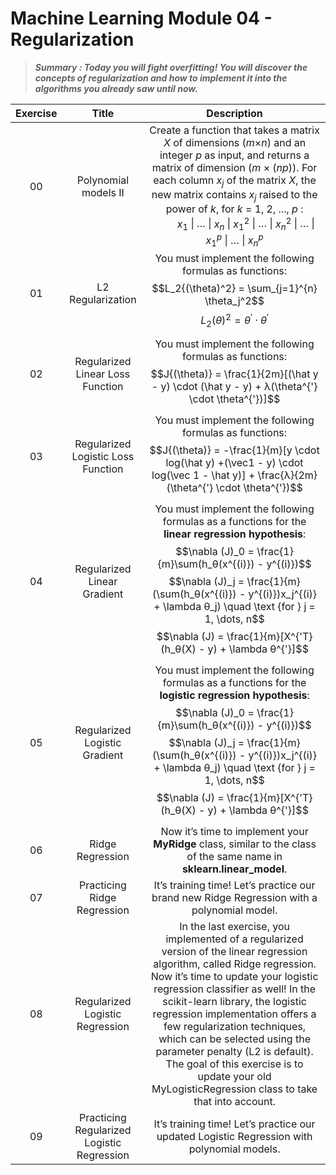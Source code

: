 
# Machine Learning Module 04 - Regularization

> _**Summary : Today you will fight overfitting! You will discover the concepts of regularization and how to implement it into the algorithms you already saw until now.**_

| Exercise |               Title               |                         Description                          |
| :------: | :-------------------------------: | :----------------------------------------------------------: |
|    00    |              Polynomial models II              | Create a function that takes a matrix $X$ of dimensions ($m$×$n$) and an integer $p$ as input, and returns a matrix of dimension ($m$ × ($np$)). For each column $x_j$ of the matrix $X$, the new matrix contains $x_j$ raised to the power of $k$, for $k$ = 1, 2, ..., $p$ : <br/> &ensp;&ensp;&ensp;&ensp; $x_1$ \| $\dots$ \| $x_n$ \| $x_1^2$ \| $\dots$ \| $x_n^2$ \| $\dots$  \| $x_1^p$ \| $\dots$ \| $x_n^p$ |
|    01    |        L2 Regularization        | You must implement the following formulas as functions: $$L_2{(\theta)^2} = \sum_{j=1}^{n} \theta_j^2$$ $$L_2{(\theta)^2} = \theta^{'} \cdot \theta^{'}$$|
|    02    |      Regularized Linear Loss Function       | You must implement the following formulas as functions: $$J{(\theta)} = \frac{1}{2m}[(\hat y - y) \cdot (\hat y - y) +  λ(\theta^{'} \cdot \theta^{'})]$$ |
|    03    | Regularized Logistic Loss Function | You must implement the following formulas as functions: $$J{(\theta)} = -\frac{1}{m}[y \cdot log(\hat y) +(\vec1 - y) \cdot log(\vec 1 - \hat y)] + \frac{λ}{2m}(\theta^{'} \cdot \theta^{'})$$ |
|    04    |         Regularized Linear Gradient         | You must implement the following formulas as a functions for the **linear regression hypothesis**: $$\nabla (J)_0 = \frac{1}{m}\sum(h_θ(x^{(i)}) - y^{(i)})$$ $$\nabla (J)_j = \frac{1}{m}(\sum(h_θ(x^{(i)}) - y^{(i)})x_j^{(i)} + \lambda θ_j) \quad \text {for } j = 1, \dots, n$$ $$\nabla (J) = \frac{1}{m}[X^{'T}(h_θ(X) - y) + \lambda θ^{'}]$$ |
|    05    |   Regularized Logistic Gradient    | You must implement the following formulas as a functions for the **logistic regression hypothesis**: $$\nabla (J)_0 = \frac{1}{m}\sum(h_θ(x^{(i)}) - y^{(i)})$$ $$\nabla (J)_j = \frac{1}{m}(\sum(h_θ(x^{(i)}) - y^{(i)})x_j^{(i)} + \lambda θ_j) \quad \text {for } j = 1, \dots, n$$ $$\nabla (J) = \frac{1}{m}[X^{'T}(h_θ(X) - y) + \lambda θ^{'}]$$ |
|    06    |        Ridge Regression        | Now it’s time to implement your **MyRidge** class, similar to the class of the same name in **sklearn.linear_model**. |
|    07    |  Practicing Ridge Regression   | It’s training time! Let’s practice our brand new Ridge Regression with a polynomial model.|
|    08    |          Regularized Logistic Regression            | In the last exercise, you implemented of a regularized version of the linear regression algorithm, called Ridge regression. Now it’s time to update your logistic regression classifier as well! In the scikit-learn library, the logistic regression implementation offers a few regularization techniques, which can be selected using the parameter penalty (L2 is default). The goal of this exercise is to update your old MyLogisticRegression class to take that into account. |
|    09    |     Practicing Regularized Logistic Regression              | It’s training time! Let’s practice our updated Logistic Regression with polynomial models. |

